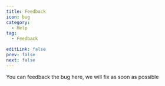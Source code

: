 ```yaml
---
title: Feedback
icon: bug
category:
  - Help
tag:
  - Feedback

editLink: false
prev: false
next: false
---
```


You can feedback the bug here, we will fix as soon as possible